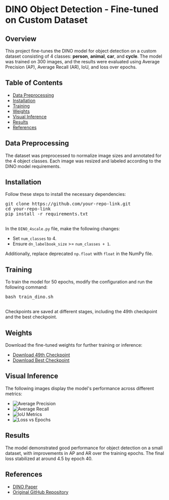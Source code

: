<!DOCTYPE html>
<html lang="en">
<head>
    <meta charset="UTF-8">
    <meta name="viewport" content="width=device-width, initial-scale=1.0">
</head>
<body>
    <h1>DINO Object Detection - Fine-tuned on Custom Dataset</h1>    
    <h2>Overview</h2>
    <p>This project fine-tunes the DINO model for object detection on a custom dataset consisting of 4 classes: <strong>person</strong>, <strong>animal</strong>, <strong>car</strong>, and <strong>cycle</strong>. 
       The model was trained on 300 images, and the results were evaluated using Average Precision (AP), Average Recall (AR), IoU, and loss over epochs.</p>  
    <h2>Table of Contents</h2>
    <ul>
        <li><a href="#data-preprocessing">Data Preprocessing</a></li>
        <li><a href="#installation">Installation</a></li>
        <li><a href="#training">Training</a></li>
        <li><a href="#weights">Weights</a></li>
        <li><a href="#visual-inference">Visual Inference</a></li>
        <li><a href="#results">Results</a></li>
        <li><a href="#references">References</a></li>
    </ul>    
    <h2 id="data-preprocessing">Data Preprocessing</h2>
    <p>The dataset was preprocessed to normalize image sizes and annotated for the 4 object classes. Each image was resized and labeled according to the DINO model requirements.</p> 
    <h2 id="installation">Installation</h2>
    <p>Follow these steps to install the necessary dependencies:</p>
    <pre>
git clone https://github.com/your-repo-link.git
cd your-repo-link
pip install -r requirements.txt
    </pre>
    <p>In the <code>DINO_4scale.py</code> file, make the following changes:</p>
    <ul>
        <li>Set <code>num_classes</code> to 4.</li>
        <li>Ensure <code>dn_labelbook_size</code> >= <code>num_classes + 1</code>.</li>
    </ul>
    <p>Additionally, replace deprecated <code>np.float</code> with <code>float</code> in the NumPy file.</p>   
    <h2 id="training">Training</h2>
    <p>To train the model for 50 epochs, modify the configuration and run the following command:</p>
    <pre>
bash train_dino.sh
    </pre>
    <p>Checkpoints are saved at different stages, including the 49th checkpoint and the best checkpoint.</p>   
    <h2 id="weights">Weights</h2>
    <p>Download the fine-tuned weights for further training or inference:</p>
    <ul>
        <li><a href="https://drive.google.com/your-link-here">Download 49th Checkpoint</a></li>
        <li><a href="https://drive.google.com/your-link-here">Download Best Checkpoint</a></li>
    </ul> 
    <h2 id="visual-inference">Visual Inference</h2>
    <p>The following images display the model's performance across different metrics:</p>
    <ul>
        <li><img src="[Plots/Average Precision for Different IoU and Object Sizes.png/avg_precision_iou_object_sizes.png](https://github.com/KunalChavan245/IITD-_CV_Intern_Task_DINO/blob/72d1facc4d3661bfca69f55b4e8d3db5e715ec7b/Plots/Average%20Precision%20for%20Different%20IoU%20and%20Object%20Sizes.png)" alt="Average Precision"></li>
        <li><img src="Plots/Average Recall for Different IoU and Object Sizes.png/avg_recall_iou_object_sizes.png" alt="Average Recall"></li>
        <li><img src="path_to_image/iou_metrics.png" alt="IoU Metrics"></li>
        <li><img src="path_to_image/loss_vs_epochs.png" alt="Loss vs Epochs"></li>
    </ul> 
    <h2 id="results">Results</h2>
    <p>The model demonstrated good performance for object detection on a small dataset, with improvements in AP and AR over the training epochs. The final loss stabilized at around 4.5 by epoch 40.</p>   
    <h2 id="references">References</h2>
    <ul>
        <li><a href="https://arxiv.org/abs/2104.14294">DINO Paper</a></li>
        <li><a href="https://github.com/your-repo-link">Original GitHub Repository</a></li>
    </ul>
</body>
</html>
